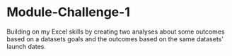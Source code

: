 # Module-Challenge-1
Building on my Excel skills by creating two analyses about some outcomes based on a datasets goals and the outcomes based on the same datasets' launch dates.
